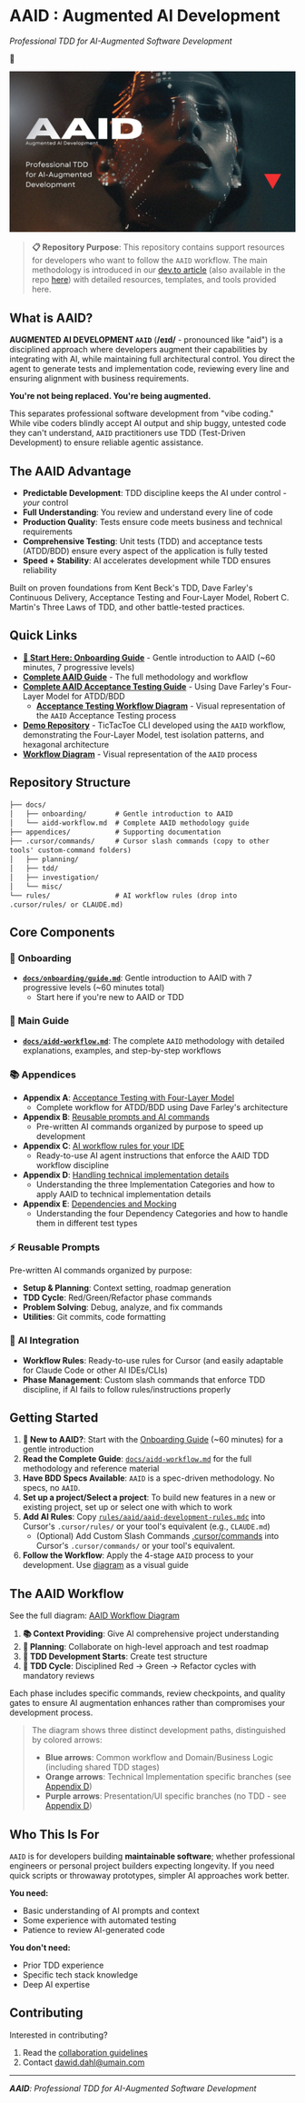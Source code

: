 # AAID : Augmented AI Development

_Professional TDD for AI-Augmented Software Development_

🔻

![AAID Augmented Being](https://raw.githubusercontent.com/dawid-dahl-umain/augmented-ai-development/refs/heads/main/assets/aaid-ai-workflow-h.webp)

> **📋 Repository Purpose**: This repository contains support resources for developers who want to follow the `AAID` workflow. The main methodology is introduced in our [dev.to article](https://dev.to/dawiddahl/aaid-augmented-ai-development-50c9) (also available in the repo [here](./docs/aidd-workflow.md)) with detailed resources, templates, and tools provided here.

## What is AAID?

**AUGMENTED AI DEVELOPMENT `AAID`** (**/eɪd/** - pronounced like "aid") is a disciplined approach where developers augment their capabilities by integrating with AI, while maintaining full architectural control. You direct the agent to generate tests and implementation code, reviewing every line and ensuring alignment with business requirements.

**You're not being replaced. You're being augmented.**

This separates professional software development from "vibe coding." While vibe coders blindly accept AI output and ship buggy, untested code they can't understand, `AAID` practitioners use TDD (Test-Driven Development) to ensure reliable agentic assistance.

## The AAID Advantage

- **Predictable Development**: TDD discipline keeps the AI under control - _your_ control
- **Full Understanding**: You review and understand every line of code
- **Production Quality**: Tests ensure code meets business and technical requirements
- **Comprehensive Testing**: Unit tests (TDD) and acceptance tests (ATDD/BDD) ensure every aspect of the application is fully tested
- **Speed + Stability**: AI accelerates development while TDD ensures reliability

Built on proven foundations from Kent Beck's TDD, Dave Farley's Continuous Delivery, Acceptance Testing and Four-Layer Model, Robert C. Martin's Three Laws of TDD, and other battle-tested practices.

## Quick Links

- **[🚀 Start Here: Onboarding Guide](docs/onboarding/guide.md)** - Gentle introduction to AAID (~60 minutes, 7 progressive levels)
- **[Complete AAID Guide](docs/aidd-workflow.md)** - The full methodology and workflow
- **[Complete AAID Acceptance Testing Guide](appendices/appendix-a/docs/aaid-acceptance-testing-workflow.md)** - Using Dave Farley's Four-Layer Model for ATDD/BDD
  - **[Acceptance Testing Workflow Diagram](appendices/appendix-a/aaid-at-workflow.diagram.mermaid)** - Visual representation of the `AAID` Acceptance Testing process
- **[Demo Repository](https://github.com/dawid-dahl-umain/augmented-ai-development-demo)** - TicTacToe CLI developed using the `AAID` workflow, demonstrating the Four-Layer Model, test isolation patterns, and hexagonal architecture
- **[Workflow Diagram](aaid-workflow-diagram.mermaid)** - Visual representation of the `AAID` process

## Repository Structure

```
├── docs/
│   ├── onboarding/       # Gentle introduction to AAID
│   └── aidd-workflow.md  # Complete AAID methodology guide
├── appendices/           # Supporting documentation
├── .cursor/commands/     # Cursor slash commands (copy to other tools' custom-command folders)
│   ├── planning/
│   ├── tdd/
│   ├── investigation/
│   └── misc/
└── rules/                # AI workflow rules (drop into .cursor/rules/ or CLAUDE.md)
```

## Core Components

### 🚀 **Onboarding**

- **[`docs/onboarding/guide.md`](docs/onboarding/guide.md)**: Gentle introduction to AAID with 7 progressive levels (~60 minutes total)
  - Start here if you're new to AAID or TDD

### 📙 **Main Guide**

- **[`docs/aidd-workflow.md`](docs/aidd-workflow.md)**: The complete `AAID` methodology with detailed explanations, examples, and step-by-step workflows

### 📚 **Appendices**

- **Appendix A**: [Acceptance Testing with Four-Layer Model](appendices/appendix-a/docs/aaid-acceptance-testing-workflow.md)
  - Complete workflow for ATDD/BDD using Dave Farley's architecture
- **Appendix B**: [Reusable prompts and AI commands](appendices/appendix-b/reusable-prompts.md)
  - Pre-written AI commands organized by purpose to speed up development
- **Appendix C**: [AI workflow rules for your IDE](appendices/appendix-c/aaid-ai-workflow-rules.md)
  - Ready-to-use AI agent instructions that enforce the AAID TDD workflow discipline
- **Appendix D**: [Handling technical implementation details](appendices/appendix-d/handling-technical-implementation-details.md)
  - Understanding the three Implementation Categories and how to apply AAID to technical implementation details
- **Appendix E**: [Dependencies and Mocking](appendices/appendix-e/dependencies-and-mocking.md)
  - Understanding the four Dependency Categories and how to handle them in different test types

### ⚡ **Reusable Prompts**

Pre-written AI commands organized by purpose:

- **Setup & Planning**: Context setting, roadmap generation
- **TDD Cycle**: Red/Green/Refactor phase commands
- **Problem Solving**: Debug, analyze, and fix commands
- **Utilities**: Git commits, code formatting

### 🤖 **AI Integration**

- **Workflow Rules**: Ready-to-use rules for Cursor (and easily adaptable for Claude Code or other AI IDEs/CLIs)
- **Phase Management**: Custom slash commands that enforce TDD discipline, if AI fails to follow rules/instructions properly

## Getting Started

1. **🚀 New to AAID?**: Start with the [Onboarding Guide](docs/onboarding/guide.md) (~60 minutes) for a gentle introduction
2. **Read the Complete Guide**: [`docs/aidd-workflow.md`](docs/aidd-workflow.md) for the full methodology and reference material
3. **Have BDD Specs Available**: `AAID` is a spec-driven methodology. No specs, no `AAID`.
4. **Set up a project/Select a project**: To build new features in a new or existing project, set up or select one with which to work
5. **Add AI Rules**: Copy [`rules/aaid/aaid-development-rules.mdc`](rules/aaid/aaid-development-rules.mdc) into Cursor's `.cursor/rules/` or your tool's equivalent (e.g., `CLAUDE.md`)
   - (Optional) Add Custom Slash Commands [.cursor/commands](.cursor/commands) into Cursor's `.cursor/commands/` or your tool's equivalent.
6. **Follow the Workflow**: Apply the 4-stage `AAID` process to your development. Use [diagram](aaid-workflow-diagram.mermaid) as a visual guide

## The AAID Workflow

See the full diagram: [AAID Workflow Diagram](aaid-workflow-diagram.mermaid)

1. **📚 Context Providing**: Give AI comprehensive project understanding
2. **🤝 Planning**: Collaborate on high-level approach and test roadmap
3. **📝 TDD Development Starts**: Create test structure
4. **🔄 TDD Cycle**: Disciplined Red → Green → Refactor cycles with mandatory reviews

Each phase includes specific commands, review checkpoints, and quality gates to ensure AI augmentation enhances rather than compromises your development process.

> The diagram shows three distinct development paths, distinguished by colored arrows:
>
> - **Blue arrows**: Common workflow and Domain/Business Logic (including shared TDD stages)
> - **Orange arrows**: Technical Implementation specific branches (see [Appendix D](./appendices/appendix-d/handling-technical-implementation-details.md))
> - **Purple arrows**: Presentation/UI specific branches (no TDD - see [Appendix D](./appendices/appendix-d/handling-technical-implementation-details.md))

## Who This Is For

`AAID` is for developers building **maintainable software**; whether professional engineers or personal project builders expecting longevity. If you need quick scripts or throwaway prototypes, simpler AI approaches work better.

**You need:**

- Basic understanding of AI prompts and context
- Some experience with automated testing
- Patience to review AI-generated code

**You don't need:**

- Prior TDD experience
- Specific tech stack knowledge
- Deep AI expertise

## Contributing

Interested in contributing?

1. Read the [collaboration guidelines](https://github.com/dawid-dahl-umain/aaid-collaboration)
2. Contact dawid.dahl@umain.com

---

_**AAID**: Professional TDD for AI-Augmented Software Development_
